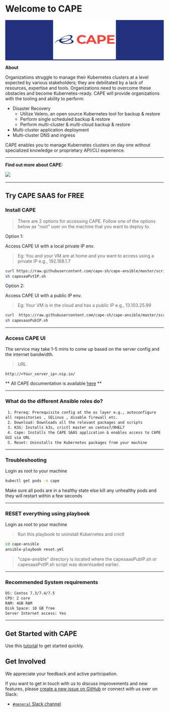 # Welcome to CAPE
<p align="center" style="background-color:#23327c">
  <img src="https://raw.githubusercontent.com/cape-sh/cape/master/assets/logo.png" height="125px" width="200px"/>
</p>

**About**

Organizations struggle to manage their Kubernetes clusters at a level expected by various stakeholders; they are debilitated by a lack of resources, expertise and tools. Organizations need to overcome these obstacles and become Kubernetes-ready. CAPE will provide organizations with the tooling and ability to perform:

- Disaster Recovery
  - Utilize Velero, an open source Kubernetes tool for backup & restore
  - Perform single scheduled backup & restore
  - Perform multi-cluster & multi-cloud backup & restore
- Multi-cluster application deployment
- Multi-cluster DNS and ingress

CAPE enables you to manage Kubernetes clusters on day one without specialized knowledge or proprietary API/CLI experience.

---

**Find out more about CAPE:**

[![](http://img.youtube.com/vi/4KJt8NXTO8E/0.jpg)](http://www.youtube.com/watch?v=4KJt8NXTO8E "Biqmind Cape")


---

## Try CAPE SAAS for FREE

### Install CAPE

> There are 2 options for accessing CAPE. Follow one of the options below as "root" user on the machine that you want to deploy to.

Option 1: 

Access CAPE UI with a local private IP env.

>   Eg: You and your VM are at home and you want to access using a private IP e.g., 192.168.1.7
 
```bash
curl https://raw.githubusercontent.com/cape-sh/cape-ansible/master/script/capesaaPvtIP.sh > capesaaPvtIP.sh
sh capesaaPvtIP.sh
```

Option 2:

Access CAPE UI with a public IP env.

>   Eg: Your VM is in the cloud and has a public IP e.g., 13.103.25.99

```bash
curl  https://raw.githubusercontent.com/cape-sh/cape-ansible/master/script/capesaasPubIP.sh > capesaasPubIP.sh
sh capesaasPubIP.sh
```
---

### Access CAPE UI 

The service may take 1-5 mins to come up based on the server config and the internet bandwidth.

> URL

```
http://<Your_server_ip>.nip.io/
```
** All CAPE documentation is available [here](https://docs.cape.sh/docs/) **

---

### What do the different Ansible roles do?

```
 1. Prereq: Prerequisite config at the os layer e.g., autoconfigure all repositories , SELinux , disable firewall etc.
 2. Download: Downloads all the relevant packages and scripts
 3. K3S: Installs k3s, crictl master on centos7/RHEL7 
 4. Cape: Installs the CAPE SAAS application & enables access to CAPE GUI via URL
 5. Reset: Uninstalls the Kubernetes packages from your machine 
``` 
---

### Troubleshooting 

Login as root to your machine

```bash
kubectl get pods -n cape
```
Make sure all pods are in a healthy state else kill any unhealthy pods and they will restart within a few seconds

---

### RESET everything using playbook

Login as root to your machine

> Run this playbook to uninstall Kubernetes and crictl

```bash
cd cape-ansible
ansible-playbook reset.yml
```
> "cape-ansible" directory is located where the capesaasPubIP.sh or capesaasPvtIP.sh script was downloaded earlier.

---

### Recommended System requirements

```
OS: Centos 7.3/7.4/7.5  
CPU: 2 core
RAM: 4GB RAM
Disk Space: 10 GB free 
Server Internet access: Yes
```

---

## Get Started with CAPE

Use this [tutorial](https://docs.cape.sh/docs/simple-install) to get started quickly.


## Get Involved

We appreciate your feedback and active participation.

If you want to get in touch with us to discuss improvements and new
features, please [create a new issue on GitHub](https://github.com/cape-sh/cape/issues/new) or connect with us over on Slack:

* [`#general` Slack channel](https://capesh.slack.com)







